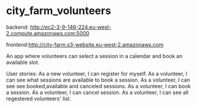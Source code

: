 # city_farm_volunteers
backend: http://ec2-3-9-146-224.eu-west-2.compute.amazonaws.com:5000

frontend:http://city-farm.s3-website.eu-west-2.amazonaws.com

 An app where volunteers can select a session in a calendar and book an available slot. 

User stories:
As a new volunteer, I can register for myself.
As a volunteer, I can see what sessions are available to book a session.
As a volunteer, I can see see booked,available and canceled sessions.
As a volunteer, I can book a session.
As a volunteer, I can cancel session.
As a volunteer, I can see all regestered volunteers' list.